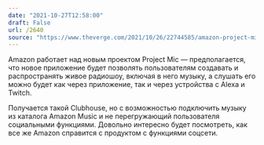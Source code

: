 ```yaml
---
date: "2021-10-27T12:58:00"
draft: False
url: /2640
source: "https://www.theverge.com/2021/10/26/22744585/amazon-project-mic-launch-live-audio-app"
---
```


Amazon работает над новым проектом Project Mic — предполагается, что новое приложение будет позволять пользователям создавать и распространять живое радиошоу, включая в него музыку, а слушать его можно будет как через приложение, так и через устройства с Alexa и Twitch. 

Получается такой Clubhouse, но с возможностью подключить музыку из каталога Amazon Music и не перегружающий пользователя социальными функциями. Довольно интересно будет посмотреть, как все же Amazon справится с продуктом с функциями соцсети.
